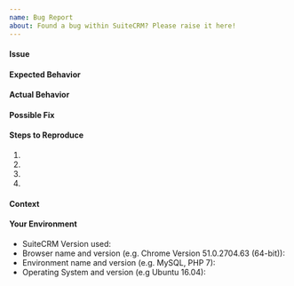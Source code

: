 ```yaml
---
name: Bug Report
about: Found a bug within SuiteCRM? Please raise it here!
---
```


<!--- Provide a general summary of the issue in the **Title** above -->
<!--- Before you open an issue, please check if a similar issue already exists or has been closed before. --->
<!--- If you have discovered a security risk please report it by emailing security@suitecrm.com. This will be delivered to the product team who handle security issues. Please don't disclose security bugs publicly until they have been handled by the security team. --->

#### Issue
<!--- Provide a more detailed introduction to the issue itself, and why you consider it to be a bug -->

#### Expected Behavior
<!--- Tell us what should happen -->

#### Actual Behavior
<!--- Tell us what happens instead -->
<!--- Also please check relevant logs (suitecrm.log, php error.log etc.) -->

#### Possible Fix
<!--- Not obligatory, but suggest a fix or reason for the bug -->

#### Steps to Reproduce
<!--- Provide a link to a live example, or an unambiguous set of steps to -->
<!--- reproduce this bug include code to reproduce, if relevant -->
1.
2.
3.
4.

#### Context
<!--- How has this bug affected you? What were you trying to accomplish? -->
<!--- If you feel this should be a low/medium/high priority then please state so -->

#### Your Environment
<!--- Include as many relevant details about the environment you experienced the bug in -->
* SuiteCRM Version used:
* Browser name and version (e.g. Chrome Version 51.0.2704.63 (64-bit)):
* Environment name and version (e.g. MySQL, PHP 7):
* Operating System and version (e.g Ubuntu 16.04):

